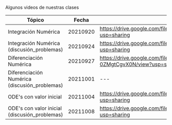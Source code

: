 Algunos videos de nuestras clases

| Tópico | Fecha | Enlace |
| --- | --- | --- |
| Integración Numérica | 20210920 | https://drive.google.com/file/d/11__4u6TItnD9ZOrDyzDJCvW3zQhU1LfX/view?usp=sharing |
| Integración Numérica (discusión_problemas) | 20210924 | https://drive.google.com/file/d/1gFFlfaoxbJxeyy2jEhIb2GZiw--FF8Ys/view?usp=sharing |
| Diferenciación Numérica | 20210927 | https://drive.google.com/file/d/10twczbbreydMGKw6wjqE-0ZMgtCgvX0N/view?usp=sharing |
| Diferenciación Numérica (discusión_problemas) | 20211001 | --- |
| ODE's con valor inicial | 20211004 | https://drive.google.com/file/d/1nUXl778MzHi3d3yNtp7sjuJe6xHqfbUU/view?usp=sharing |
| ODE's con valor inicial (discusión_problemas) | 20211008 | https://drive.google.com/file/d/1Ihk2lKwdndz9tYEJMwOeqz77loHEWJHX/view?usp=sharing |
